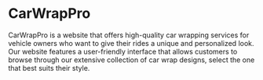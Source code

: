# CarWrapPro
CarWrapPro is a website that offers high-quality car wrapping services for vehicle owners who want to give their rides a unique and personalized look. Our website features a user-friendly interface that allows customers to browse through our extensive collection of car wrap designs, select the one that best suits their style.
